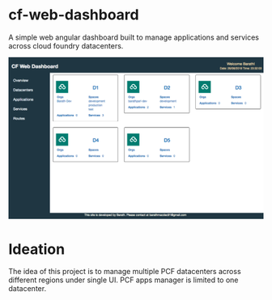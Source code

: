 # cf-web-dashboard
A simple web angular dashboard built to manage applications and services across cloud foundry datacenters.

![CF-Web-Dashboard](images/dashboard.png)


# Ideation

The idea of this project is to manage multiple PCF datacenters across different regions under single UI.
PCF apps manager is limited to one datacenter. 
